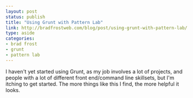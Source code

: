 ```yaml
---
layout: post
status: publish
title: "Using Grunt with Pattern Lab"
link: http://bradfrostweb.com/blog/post/using-grunt-with-pattern-lab/
type: aside
categories:
- brad frost
- grunt
- pattern lab
--- 
```

I haven't yet started using Grunt, as my job involves a lot of projects, and people with a lot of different front end/command line skillsets, but I'm itching to get started. The more things like this I find, the more helpful it looks.
